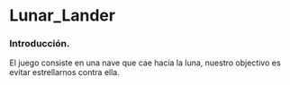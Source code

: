 # Lunar_Lander

### Introducción.

El juego consiste en una nave que cae hacía la luna, nuestro objectivo es evitar estrellarnos contra ella.

